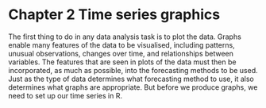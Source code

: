 # Chapter 2 Time series graphics

The first thing to do in any data analysis task is to plot the data. Graphs enable many features of the data to be visualised, including patterns, unusual observations, changes over time, and relationships between variables. The features that are seen in plots of the data must then be incorporated, as much as possible, into the forecasting methods to be used. Just as the type of data determines what forecasting method to use, it also determines what graphs are appropriate. But before we produce graphs, we need to set up our time series in R.
